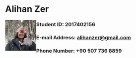 # Alihan Zer

<img src="pp.jpg" alt="Alihan Zer" width="100" style="float: left"/>

### Student ID: 2017402156

### E-mail Address: alihanzer@gmail.com

### Phone Number: +90 507 736 8859
